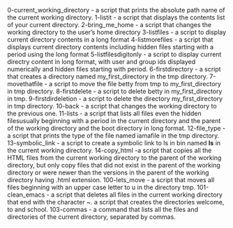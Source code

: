 0-current_working_directory - a script that prints the absolute path name of the current working directory.
1-listit - a script that displays the contents list of your current directory.
2-bring_me_home - a script that changes the working directory to the user’s home directory
3-listfiles - a script to display current directory contents in a long format
4-listmorefiles - a script that displays current directory contents including hidden files starting with a period using the long format
5-listfilesdigitonly - a script to display current directry content in long format, with user and group ids displayed numerically and hidden files starting with period.
6-firstdirectory - a script that creates a directory named my_first_directory in the tmp directory.
7-movethatfile - a script to move the file betty from tmp to my_first_directory in tmp directory.
8-firstdelete - a script to delete betty in my_first_directory in tmp.
9-firstdirdeletion - a script to delete the directory my_first_directory in tmp directory.
10-back - a script that changes the working directory to the previous one.
11-lists - a script that lists all files even the hidden filesusually beginning with a period in the current directory and the parent of the working directory and the boot directory in long format.
12-file_type - a script that prints the type of the file named iamafile in the tmp directory.
13-symbolic_link - a script to create a symbolic link to ls in bin named __ls__ in the current working directory.
14-copy_html -a script that copies all the HTML files from the current working directory to the parent of the working directory, but only copy files that did not exist in the parent of the working directory or were newer than the versions in the parent of the working directory having .html extension.
100-lets_move - a script that moves all files beginning with an upper case letter to u in the directory tmp.
101-clean_emacs - a script that deletes all files in the current working directory that end with the character ~.
a script that creates the directories welcome, to and school.
103-commas - a command that lists all the files and directories of the current directory, separated by commas.

